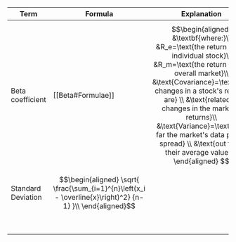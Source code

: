 | Term               | Formula                                                                                                   | Explanation                                                                                                                                                                                                                                                                                                                                                                            |
| ------------------ | --------------------------------------------------------------------------------------------------------- | -------------------------------------------------------------------------------------------------------------------------------------------------------------------------------------------------------------------------------------------------------------------------------------------------------------------------------------------------------------------------------------- |
| Beta coefficient   | [[Beta#Formulae]]        | $$\begin{aligned} &\textbf{where:}\\ &R_e=\text{the return on an individual stock}\\ &R_m=\text{the return on the overall market}\\ &\text{Covariance}=\text{how changes in a stock's returns are} \\ &\text{related to changes in the market's returns}\\ &\text{Variance}=\text{how far the market's data points spread} \\ &\text{out from their average value} \\ \end{aligned} $$ |
| Standard Deviation | $$\begin{aligned} \sqrt{ \frac{\sum_{i=1}^{n}\left(x_i - \overline{x}\right)^2} {n-1} }\\ \end{aligned}$$ |                                                                                                                                                                                                                                                                                                                                                                                        |
|                    |                                                                                                           |                                                                                                                                                                                                                                                                                                                                                                                        |
|                    |                                                                                                           |                                                                                                                                                                                                                                                                                                                                                                                        |
|                    |                                                                                                           |                                                                                                                                                                                                                                                                                                                                                                                        |
|                    |                                                                                                           |                                                                                                                                                                                                                                                                                                                                                                                        |
|                    |                                                                                                           |                                                                                                                                                                                                                                                                                                                                                                                        |
|                    |                                                                                                           |                                                                                                                                                                                                                                                                                                                                                                                        |
|                    |                                                                                                           |                                                                                                                                                                                                                                                                                                                                                                                        |